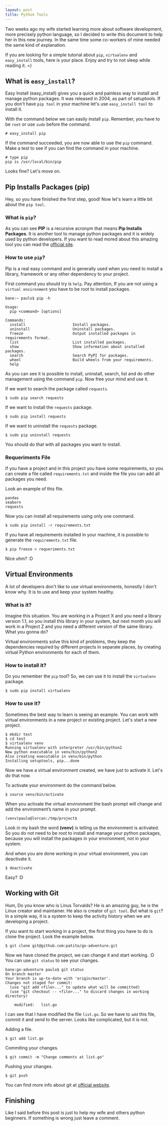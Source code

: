 ```yaml
---
layout: post
title: Python Tools
---
```


Two weeks ago my wife started learning more about software development, more precisely python language, so I decided to write this document to help her in this new journey. In the same time some co-workers of mine needed the same kind of explanation. 

If you are looking for a simple tutorial about `pip`, `virtualenv` and `easy_install` tools, here is your place. Enjoy and try to not sleep while reading it. =)

<!-- more -->

## What is `easy_install`?

Easy Install (easy_install) gives you a quick and painless way to install and manage python packages. It was released in 2004, as part of setuptools. If you don't have `pip tool` in your machine let's use `easy_install tool` to install it.

With the command below we can easily install `pip`. Remember, you have to be `root` or use `sudo` before the command.

```
# easy_install pip
```

If the command succeeded, you are now able to use the `pip` command. Make a test to see if you can find the command in your machine.

```
# type pip
pip is /usr/local/bin/pip
```

Looks fine? Let's move on.

## Pip Installs Packages (pip)

Hey, so you have finished the first step, good! Now let's learn a little bit about the `pip tool`. 

### What is `pip`?

As you can see **PIP** is a recursive acronym that means **Pip Installs Packages**. It is another tool to manage python packages and it is widely used by python developers. If you want to read mored about this amazing tool you can read the [official site](https://pip.pypa.io/en/stable/).

### How to use `pip`?

Pip is a real easy command and is generally used when you need to install a library, framework or any other dependency to your project.

First command you should try is `help`. Pay attention, If you are not using a `virtual environment` you have to be root to install packages.

```
bane:~ paulo$ pip -h

Usage:   
  pip <command> [options]

Commands:
  install                     Install packages.
  uninstall                   Uninstall packages.
  freeze                      Output installed packages in requirements format.
  list                        List installed packages.
  show                        Show information about installed packages.
  search                      Search PyPI for packages.
  wheel                       Build wheels from your requirements.
  help   
```

As you can see it is possible to install, uninstall, search, list and do other management using the command `pip`. Now free your mind and use it.

If we want to search the package called `requests`.

```
$ sudo pip search requests
```

If we want to install the `requests` package.
```
$ sudo pip install requests
```

If we want to uninstall the `requests` package.
```
$ sudo pip uninstall requests
```

You should do that with all packages you want to install.

### Requeriments File

If you have a project and in this project you have some requirements, so you can create a file called `requirements.txt` and inside the file you can add all packages you need.

Look an example of this file.

```
pandas
seaborn
requests
```

Now you can install all requirements using only one command.

```
$ sudo pip install -r requirements.txt
```

If you have all requirements installed in your machine, it is possible to generate the `requirements.txt` file.

```
$ pip freeze > requeriments.txt
```

Nice uhm? :D

## Virtual Environments

A lot of developers don't like to use virtual environments, honestly I don't know why. It is to use and keep your system healthy.

### What is it?

Imagine this situation. You are working in a Project X and you need a library version 1.1, so you install this library in your system, but next month you will work in a Project Z and you need a different version of the same library. What you gonna do?

Virtual environments solve this kind of problems, they keep the dependencies required by different projects in separate places, by creating virtual Python environments for each of them.

### How to install it?

Do you remember the `pip` tool? So, we can use it to install the `virtualenv` package.

```
$ sudo pip install virtualenv
```

### How to use it?

Sometimes the best way to learn is seeing an example. You can work with virtual environments in a new project or existing project. Let's start a new project.

```
$ mkdir test
$ cd test
$ virtualenv venv
Running virtualenv with interpreter /usr/bin/python2
New python executable in venv/bin/python2
Also creating executable in venv/bin/python
Installing setuptools, pip...done
```

Now we have a virtual environment created, we have just to activate it. Let's do that now.

To activate your environment do the command below.

```
$ source venv/bin/activate
```

When you activate the virtual environment the bash prompt will change and add the environment’s name in your prompt.

```
(venv)paulo@lorcan:/tmp/project$
```

Look in my bash the word **(venv)** is telling us the environment is activated. So you do not need to be root to install and manage your python packages, because you will install the packages in your environment, not in your system.

And when you are done working in your virtual environment, you can deactivate it.

```
$ deactivate
```

Easy? :D


## Working with Git

Hum, Do you know who is Linus Torvalds? He is an amazing guy, he is the Linux creator and maintainer. He also is creator of `git tool`. But what is `git`?  In a simple way, it is a system to keep the activity history when we are developing a project.

If you want to start working in a project, the first thing you have to do is clone the project. Look the example below.

```
$ git clone git@github.com:patito/go-adventure.git
```

Now we have cloned the project, we can change it and start working. :D You can use `git status` to see your changes.

```
bane:go-adventure paulo$ git status
On branch master
Your branch is up-to-date with 'origin/master'.
Changes not staged for commit:
  (use "git add <file>..." to update what will be committed)
  (use "git checkout -- <file>..." to discard changes in working directory)

    modified:   list.go
```

I can see that I have modified the file `list.go`. So we have to `add` this file, commit it and send to the server. Looks like complicated, but it is not.

Adding a file.
```
$ git add list.go
```

Commiting your changes.
```
$ git commit -m "Change comments at list.go"
```

Pushing your changes.
```shell
$ git push
```

You can find more info about git at [official website](https://git-scm.com/book/en/v2/Getting-Started-About-Version-Control).

## Finishing

Like I said before this post is just to help my wife and others python beginners. If something is wrong just leave a comment.
